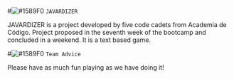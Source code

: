 #![#1589F0](https://via.placeholder.com/15/1589F0/000000?text=+) `JAVARDIZER` 

JAVARDIZER is a project developed by five code cadets from Academia de Código. 
Project proposed in the seventh week of the bootcamp and concluded in a weekend.
It is a text based game.

#![#1589F0](https://via.placeholder.com/15/1589F0/000000?text=+) `Team Advice `

Please have as much fun playing as we have doing it!
